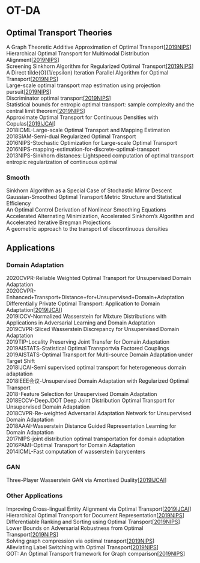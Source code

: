 # OT-DA


## Optimal Transport Theories

A Graph Theoretic Additive Approximation of Optimal Transport[[2019NIPS](https://papers.nips.cc/paper/9533-a-graph-theoretic-additive-approximation-of-optimal-transport)]  
Hierarchical Optimal Transport for Multimodal Distribution Alignment[[2019NIPS](https://papers.nips.cc/paper/9501-hierarchical-optimal-transport-for-multimodal-distribution-alignment)]  
Screening Sinkhorn Algorithm for Regularized Optimal Transport[[2019NIPS](https://papers.nips.cc/paper/9386-screening-sinkhorn-algorithm-for-regularized-optimal-transport)]  
A Direct tilde{O}(1/epsilon) Iteration Parallel Algorithm for Optimal Transport[[2019NIPS](https://papers.nips.cc/paper/9313-a-direct-tildeo1epsilon-iteration-parallel-algorithm-for-optimal-transport)]  
Large-scale optimal transport map estimation using projection pursuit[[2019NIPS](https://papers.nips.cc/paper/9023-large-scale-optimal-transport-map-estimation-using-projection-pursuit)]  
Discriminator optimal transport[[2019NIPS](https://papers.nips.cc/paper/8906-discriminator-optimal-transport)]  
Statistical bounds for entropic optimal transport: sample complexity and the central limit theorem[[2019NIPS](https://papers.nips.cc/paper/8703-statistical-bounds-for-entropic-optimal-transport-sample-complexity-and-the-central-limit-theorem)]  
Approximate Optimal Transport for Continuous Densities with Copulas[[2019IJCAI](https://www.ijcai.org/proceedings/2019/300)]  
2018ICML-Large-scale Optimal Transport and Mapping Estimation  
2018SIAM-Semi-dual Regularized Optimal Transport  
2016NIPS-Stochastic Optimization for Large-scale Optimal Transport  
2016NIPS-mapping-estimation-for-discrete-optimal-transport  
2013NIPS-Sinkhorn distances: Lightspeed computation of optimal transport  
entropic regularization of continuous optimal  


### Smooth
Sinkhorn Algorithm as a Special Case of Stochastic Mirror Descent  
Gaussian-Smoothed Optimal Transport Metric Structure and Statistical Efficiency  
An Optimal Control Derivation of Nonlinear Smoothing Equations  
Accelerated Alternating Minimization, Accelerated Sinkhorn’s Algorithm and Accelerated Iterative Bregman Projections  
A geometric approach to the transport of discontinuous densities  



## Applications

### Domain Adaptation
2020CVPR-Reliable Weighted Optimal Transport for Unsupervised Domain Adaptation  
2020CVPR-Enhanced+Transport+Distance+for+Unsupervised+Domain+Adaptation  
Differentially Private Optimal Transport: Application to Domain Adaptation[[2019IJCAI](https://www.ijcai.org/proceedings/2019/395)]    
2019ICCV-Normalized Wasserstein for Mixture Distributions with Applications in Adversarial Learning and Domain Adaptation  
2019CVPR-Sliced Wasserstein Discrepancy for Unsupervised Domain Adaptation  
2019TIP-Locality Preserving Joint Transfer for Domain Adaptation  
2019AISTATS-Statistical Optimal Transportvia Factored Couplings  
2019AISTATS-Optimal Transport for Multi-source Domain Adaptation under Target Shift  
2018IJCAI-Semi supervised optimal transport for heterogeneous domain adaptation  
2018IEEE会议-Unsupervised Domain Adaptation with Regularized Optimal Transport  
2018-Feature Selection for Unsupervised Domain Adaptation  
2018ECCV-DeepJDOT Deep Joint Distribution Optimal Transport for Unsupervised Domain Adaptation  
2018CVPR-Re-weighted Adversarial Adaptation Network for Unsupervised Domain Adaptation  
2018AAAI-Wasserstein Distance Guided Representation Learning for Domain Adaptation  
2017NIPS-joint distribution optimal transportation for domain adaptation  
2016PAMI-Optimal Transport for Domain Adaptation  
2014ICML-Fast computation of wasserstein barycenters  


### GAN
Three-Player Wasserstein GAN via Amortised Duality[[2019IJCAI](https://www.ijcai.org/proceedings/2019/305)]    



### Other Applications
Improving Cross-lingual Entity Alignment via Optimal Transport[[2019IJCAI](https://www.ijcai.org/proceedings/2019/448)]  
Hierarchical Optimal Transport for Document Representation[[2019NIPS](https://papers.nips.cc/paper/8438-hierarchical-optimal-transport-for-document-representation)]  
Differentiable Ranking and Sorting using Optimal Transport[[2019NIPS](https://papers.nips.cc/paper/8910-differentiable-ranking-and-sorting-using-optimal-transport)]  
Lower Bounds on Adversarial Robustness from Optimal Transport[[2019NIPS](https://papers.nips.cc/paper/8968-lower-bounds-on-adversarial-robustness-from-optimal-transpor)]  
Solving graph compression via optimal transport[[2019NIPS](https://papers.nips.cc/paper/9014-solving-graph-compression-via-optimal-transport)]  
Alleviating Label Switching with Optimal Transport[[2019NIPS](https://papers.nips.cc/paper/9515-alleviating-label-switching-with-optimal-transport)]  
GOT: An Optimal Transport framework for Graph comparison[[2019NIPS](https://papers.nips.cc/paper/9539-got-an-optimal-transport-framework-for-graph-comparison)]  










